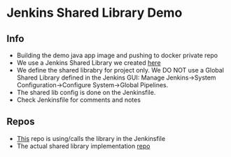 # Jenkins Shared Library Demo

## Info
- Building the demo java app image and pushing to docker private repo
- We use a Jenkins Shared Library we created [here](https://github.com/miltozz/jenkins-shared-library)
- We define the shared librabry for project only. We DO NOT use a Global Shared Library defined in the Jenkins GUI: Manage Jenkins->System Configuration->Configure System->Global Pipelines.  
- The shared lib config is done on the Jenkinsfile.
- Check Jenkinsfile for comments and notes

## Repos
- [This](https://github.com/miltozz/jenkins-java-demo/jenkins-shared-lib-branch) repo is using/calls the library in the Jenkinsfile
- The actual shared library implementation [repo](https://github.com/miltozz/jenkins-shared-library) 

